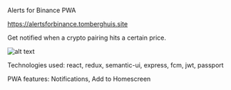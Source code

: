 Alerts for Binance PWA

https://alertsforbinance.tomberghuis.site

Get notified when a crypto pairing hits a certain price.

![alt text](https://raw.githubusercontent.com/tberghuis/alert-for-binance-pwa/master/screenshot.png)

Technologies used: react, redux, semantic-ui, express, fcm, jwt, passport

PWA features: Notifications, Add to Homescreen